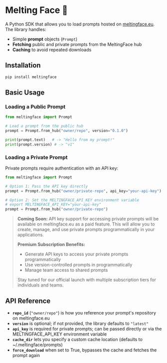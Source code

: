 # Melting Face 🫠 

A Python SDK that allows you to load prompts hosted on [meltingface.eu](https://meltingface.eu). The library handles:

- Simple **prompt** objects (`Prompt`)  
- **Fetching** public and private prompts from the MeltingFace hub  
- **Caching** to avoid repeated downloads  

## Installation

```bash
pip install meltingface
```

## Basic Usage

### Loading a Public Prompt

```python
from meltingface import Prompt

# Load a prompt from the public hub
prompt = Prompt.from_hub("owner/repo", version="0.1.0")

print(prompt.text)   # -> "Hello from my prompt!"
print(prompt.version) # -> "v1"
```

### Loading a Private Prompt

Private prompts require authentication with an API key:

```python
from meltingface import Prompt

# Option 1: Pass the API key directly
prompt = Prompt.from_hub("owner/private-repo", api_key="your-api-key")

# Option 2: Set the MELTINGFACE_API_KEY environment variable
# export MELTINGFACE_API_KEY="your-api-key"
prompt = Prompt.from_hub("owner/private-repo")
```

> **Coming Soon:** API key support for accessing private prompts will be available on meltingface.eu as a paid feature. This will allow you to create, manage, and use private prompts programmatically in your applications.
>
> **Premium Subscription Benefits:**
> - Generate API keys to access your private prompts programmatically
> - Use version-controlled prompts in programmatically
> - Manage team access to shared prompts
>
> Stay tuned for our official launch with multiple subscription tiers for individuals and teams.

## API Reference

- **`repo_id`** (`"owner/repo"`) is how you reference your prompt's repository on meltingface.eu
- **`version`** is optional; if not provided, the library defaults to `"latest"`
- **`api_key`** is required for private prompts; can be passed directly or via the MELTINGFACE_API_KEY environment variable
- **`cache_dir`** lets you specify a custom cache location (defaults to ~/.meltingface/prompts)
- **`force_download`** when set to True, bypasses the cache and fetches the prompt again
